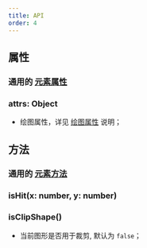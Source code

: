 ```yaml
---
title: API
order: 4
---
```


## 属性

### 通用的 [元素属性](/en/docs/api/element#通用属性)

### attrs: Object

- 绘图属性，详见 [绘图属性](/en/docs/api/shape/attrs) 说明；

## 方法

### 通用的 [元素方法](/en/docs/api/element#通用方法)

### isHit(x: number, y: number)

### isClipShape()

- 当前图形是否用于裁剪, 默认为 `false`；

